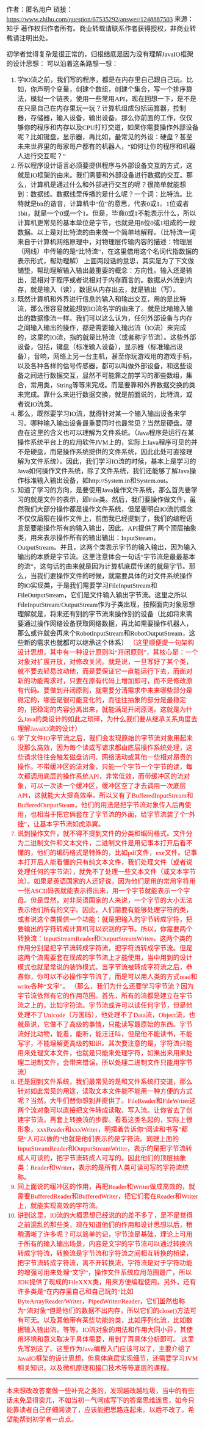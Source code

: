<span  style="font-family: Simsun,serif; font-size: 17px; ">

作者：匿名用户
链接：https://www.zhihu.com/question/67535292/answer/1248887503
来源：知乎
著作权归作者所有。商业转载请联系作者获得授权，非商业转载请注明出处。

初学者觉得复杂是很正常的，归根结底是因为没有理解JavaIO框架的设计思想：
可以沿着这条路想一想：
1. 学IO流之前，我们写的程序，都是在内存里自己跟自己玩。比如，你声明个变量，创建个数组，创建个集合，写一个排序算法，模拟一个链表，使用一些常用API，现在回想一下，是不是在只是自己在内存里玩一玩？计算机组成包括运算器，控制器，存储器，输入设备，输出设备。那么你前面的工作，仅仅够你的程序和内存以及CPU打打交道，如果你需要操作外部设备呢？比如键盘，显示器，再比如，最常见的外设：硬盘？甚至未来世界里的每家每户都有的机器人，“如何让你的程序和机器人进行交互呢？”
2. 所以程序设计语言必须要提供程序与外部设备交互的方式，这就是IO框架的由来。我们需要和外部设备进行数据的交互。那么，计算机是通过什么和外部进行交互的呢？很简单就能想到：数据线。数据线里传播的是什么呢？一个词：比特流。比特就是bit的谐音，计算机中“位”的意思，代表0或1。1位或者1bit，就是一个0或一个1。但是，毕竟0或1不能表示什么，所以计算机更常见的基本单位是字节，也就是用8位0或1组成的一段数据。以上是对比特流的由来做一个简单地解释。（比特流一词来自于计算机网络原理中，对物理层传输内容的描述：物理层（网线）中传输的是“比特流”，在这里借用这个名词代指数据的表示形式，帮助理解）
   上面两段话的意思，其实是为了下文做铺垫，帮助理解输入输出最重要的概念：方向性。输入还是输出，是相对于程序或者说相对于内存而言的。数据从外流到内存，就是输入（读），数据从内存出去，就是输出（写）。
3. 既然计算机和外界进行信息的输入和输出交互，用的是比特流，那么很容易就能想到IO流名字的由来了。就是比喻输入输出的数据像流一样。我们可以这么认为，任何外部设备与内存之间输入输出的操作，都是需要输入输出流（IO流）来完成的，这里的IO流，指的就是比特流（或者称字节流）。这些外部设备，包括，键盘（标准输入设备），显示器（标准输出设备），音响，网络上另一台主机，甚至你玩游戏用的游戏手柄，以及各种各样的信号传感器，都可以叫做外部设备，和这些设备之间进行数据交互，显然不可能靠之前学习的那些数组，集合，常用类，String等等来完成。而是要靠和外界数据交换的类来完成。靠什么来进行数据交换，就是前面说的，比特流，或者说IO流类。
4. 那么，既然要学习IO流，就得针对某一个输入输出设备来学习。哪种输入输出设备最重要同时也最常见？当然是硬盘。硬盘在这里的含义也可以理解为文件系统。（Java程序是运行在某操作系统平台上的应用软件JVM上的，实际上Java程序可见的并不是硬盘，而是操作系统提供的文件系统，因此此处可直接理解为文件系统）。因此，我们学习IO流的时候，基本上是学习的Java如何操作文件系统，除了文件系统，我们还能够了解Java操作标准输入输出设备，如http://System.in和System.out。
5. 知道了学习的方向，是要使用Java操作文件系统，那么首先要学习的就是文件的表示，即File类。然后，我们要操作做文件，虽然我们大部分操作都是操作文件系统，但是要明白IO流的概念不仅仅局限在操作文件上，前面我已经提到了，我们的编程语言是要能操作所有的输入输出，因此，API提供了两个顶层抽象类，用来表示操作所有的输出输出：InputStream，OutputStream。并且，这两个类表示字节的输入输出，因为输入输出的本质是字节流。这里注意体会一句话“字节流是最最基本的流”，这句话的由来就是因为计算机底层传递的就是字节。那么，当我们要操作文件的时候，就需要具体的对文件系统操作的IO实现类，于是我们需要学习FileInputStream和FileOutputStream，它们是文件输入输出字节流。这里之所以FileInputStream/OutputStream作为子类出现，按照面向对象思想理解就是，将来还有别的字节流来操作别的设备（比如将来需要通过操作网络设备获取网络数据，再比如需要操作机器人，那么或许就会再来个RobotInputStream和RobotOutputStream，这些新的需求也就都可以继承这个体系）
   <font color="red">（这里顺便提一句架构设计思想，其中有一种设计原则叫“开闭原则”，其核心是：一个对象对扩展开放，对修改关闭。就是说，一旦写好了某个类，就不要去轻易改动他，而是要保证它一直能运行下去，而面对新的功能需求时，只要在原有代码上增加即可，而不是修改原有代码。要做到开闭原则，就需要分清需求中未来哪些部分是稳定的，哪些是很可能变化的，而往往抽象的部分是最稳定的，把稳定的内容分离出来，就能满足开闭原则。这就是为什么Java的类设计的如此之琐碎，为什么我们要从继承关系角度去理解JavaIO流的设计）</span>
6. 学了文件IO字节流之后，我们会发现原始的字节流对象用起来没那么<font color="red">高效</span>，因为每个读或写请求都由底层操作系统处理，这些请求往往会触发磁盘访问、网络活动或其他一些相对昂贵的操作。<font color="red">不带缓冲区的流对象，只能一个字节一个字节的读，每次都调用底层的操作系统API，非常低效，而带缓冲区的流对象，可以一次读一个缓冲区，缓冲区空了才去调用一次底层API，这就能大大提高效率。所以又有了BufferedInputStream和BufferedOutputSteam，他们的用法是把字节流对象传入后再使用，也相当于把它俩套在了字节流的外面，给字节流装了个“外挂”，让基本字节流如虎添翼。</span>
7. 说到操作文件，就不得不提到文件的分类和编码格式。文件分为二进制文件和文本文件，二进制文件是用记事本打开后看不懂的，他们的编码格式是特殊的，比如pdf文件，exe文件。记事本打开后人能看懂的只有纯文本文件，我们处理文件（或者说处理任何的字节流），就免不了处理一些文本文件（或文本字节流）。如果是英语国家的人还好说，因为他们是用的常用字符用一张ASCII码表就能表示得出来，用一个字节就能表示一个字母。但是显然，对非英语国家的人来说，一个字节的大小无法表示他们所有的文字。因此，人们需要有能够处理字符的类，或者说这个类提供一个功能：就是把输入的字节转成字符，把要输出的字符转成计算机可以识别的字节。所以，你需要两个转换流：InputStreamReader和OutputStreamWriter。这两个类的作用分别是把字节流转成字符流，把字符流转成字节流。但是这两个流需要套在现成的字节流上才能使用，当中用到的设计模式也就是常说的装饰模式。当字节流被转成字符流之后，恭喜你，你可以不必操作字节流了，而是可以用人类的方式read和write各种“文字”。
   （那么，我们为什么还要学习字节流？因为字节流依然有它的作用范围。首先，所有的流都是建立在字节流之上的，比如字符流。字节流或许可以读任何字节，但是他处理不了Unicode（万国码），他处理不了Data流，Object流，也就是说，它做不了高级的事情，只能读写最原始的东西。字节流好比动物，能看，能听，能汪汪叫，但是他不能读书，不能写字，不能理解更高级的知识。其次要注意的是，字符流只能用来处理文本文件，也就是只能来处理字符，如果出来用来处理二进制文件，会带来错误，所以处理二进制文件只能用字节流）
8. 还是回到文件系统，我们最常见的是和文件系统打交道，那么针对如此常见的用途，读取文本文件能不能用一种方便的方式呢？当然，大牛们替你想到并提供了。FileReader和FileWriter这两个流对象可以直接把文件转成读取、写入流。让你省去了创建字节流，再套上转换流的步骤。看看这类名起的，实际上很形象，xxxReader和xxxWriter，明摆着告诉你“阅读和书写”都是“人可以做的”也就是他们表示的是字符流。同理上面的InputStreamReader和OutputStreamWriter，表示的是把字节流转成人可读的，把字节流转成人可写的。因此他们的顶层抽象类：Reader和Writer，表示的是所有人类可读可写的字符流统称。
10. 同上面说的缓冲区的作用，再把Reader和Writer做成高效的，就需要BufferedReader和BufferedWriter，把它们套在Reader和Writer上，就能实现高效的字符流。
11. 讲到这里，IO流的大概思想已经说的的差不多了，是不是觉得之前混乱的那些类，现在知道他们的作用和设计思想以后，稍稍清晰了许多呢？可以简单的记，字节流是基础，理论上可用于所有的输入输出场景，内容是文字的字节流可以通过转换流转成字符流，转换流是字节流和字符流之间相互转换的桥梁，把字节流转成字符流，离不开转换流，字符流是对于字符功能的增强可用来处理“文字”，操作文件系统应用范围最广，所以JDK提供了现成的FileXXX类，用来方便编程使用。另外，还有许多类是“在内存里自己和自己玩的”比如ByteArrayReader/Writer，PipedWriter/Reader，它们虽然也称为“流对象”但是他们的数据不出内存，所以它们的close()方法可有可无。以及其他带有某些功能的类，比如序列化流，比如数据输入输出流，等等。IO流对象的用法和作用大同小异，其使用环境和意义取决于具体需要，用到了再具体分析即可。
    这里先写到这了。这里作为Java编程入门应该可以了，主要介绍了JavaIO框架的设计思想，但具体底层实现细节，还需要学习JVM相关知识，以及微机原理和接口技术等等底层的课程。
------
本来想改改答案做一些补充之类的，发现越改越垃圾，当中的有些话未免显得突兀，不如当初一气呵成写下的答案思维连贯，如今只能靠读者自己仔细阅读了，应该能把思路连起来。以后不改了。希望能帮到初学者一点点。

</span>